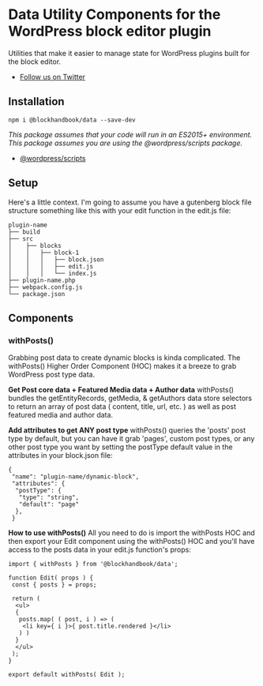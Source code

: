 # Data Utility Components for the WordPress block editor plugin

Utilities that make it easier to manage state for WordPress plugins built for the block editor.

* [Follow us on Twitter](https://twitter.com/blockhandbook)

## Installation

```
npm i @blockhandbook/data --save-dev
```

_This package assumes that your code will run in an ES2015+ environment._  
_This package assumes you are using the @wordpress/scripts package._

* [@wordpress/scripts](https://www.npmjs.com/package/@wordpress/scripts)

## Setup

Here's a little context. I'm going to assume you have a gutenberg block file structure something like this with your edit function in the edit.js file:

```
plugin-name
├── build
├── src
│    ├── blocks
│    │   ├── block-1
│    │   │   ├── block.json
│    │   │   ├── edit.js
│    │   │   └── index.js
├── plugin-name.php
├── webpack.config.js
└── package.json
```

## Components

### withPosts()

Grabbing post data to create dynamic blocks is kinda complicated.  The withPosts() Higher Order Component (HOC) makes it a breeze to grab WordPress post type data.  

**Get Post core data + Featured Media data + Author data**
withPosts() bundles the getEntityRecords, getMedia, & getAuthors data store selectors to return an array of post data ( content, title, url, etc. ) as well as post featured media and author data.

**Add attributes to get ANY post type**
withPosts() queries the 'posts' post type by default, but you can have it grab 'pages', custom post types, or any other post type you want by setting the postType default value in the attributes in your block.json file:

```
{
 "name": "plugin-name/dynamic-block",
 "attributes": {
  "postType": {
   "type": "string",
   "default": "page"
  },
 }
```

**How to use withPosts()**
All you need to do is import the withPosts HOC and then export your Edit component using the withPosts() HOC and you'll have access to the posts data in your edit.js function's props:

```
import { withPosts } from '@blockhandbook/data';

function Edit( props ) {
 const { posts } = props;

 return (
  <ul>
  {
   posts.map( ( post, i ) => (
    <li key={ i }>{ post.title.rendered }</li>
   ) )
  }
  </ul>
 );
}

export default withPosts( Edit );
```
